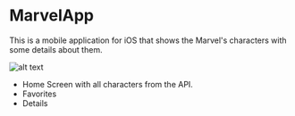 # MarvelApp
This is a mobile application for iOS that shows the Marvel's characters with some details about them.

![alt text](https://upload.wikimedia.org/wikipedia/commons/0/04/MarvelLogo.svg)

- Home Screen with all characters from the API.
- Favorites
- Details